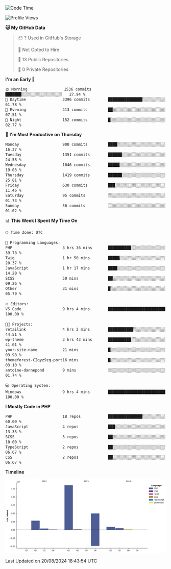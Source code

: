 <!--START_SECTION:waka-->
![Code Time](http://img.shields.io/badge/Code%20Time-1%2C829%20hrs%2030%20mins-blue)

![Profile Views](http://img.shields.io/badge/Profile%20Views-0-blue)

**🐱 My GitHub Data** 

> 📦 ? Used in GitHub's Storage 
 > 
> 🚫 Not Opted to Hire
 > 
> 📜 13 Public Repositories 
 > 
> 🔑 0 Private Repositories 
 > 
**I'm an Early 🐤** 

```text
🌞 Morning                1536 commits        ███████░░░░░░░░░░░░░░░░░░   27.94 % 
🌆 Daytime                3396 commits        ███████████████░░░░░░░░░░   61.78 % 
🌃 Evening                413 commits         ██░░░░░░░░░░░░░░░░░░░░░░░   07.51 % 
🌙 Night                  152 commits         █░░░░░░░░░░░░░░░░░░░░░░░░   02.77 % 
```
📅 **I'm Most Productive on Thursday** 

```text
Monday                   900 commits         ████░░░░░░░░░░░░░░░░░░░░░   16.37 % 
Tuesday                  1351 commits        ██████░░░░░░░░░░░░░░░░░░░   24.58 % 
Wednesday                1046 commits        █████░░░░░░░░░░░░░░░░░░░░   19.03 % 
Thursday                 1419 commits        ██████░░░░░░░░░░░░░░░░░░░   25.81 % 
Friday                   630 commits         ███░░░░░░░░░░░░░░░░░░░░░░   11.46 % 
Saturday                 95 commits          ░░░░░░░░░░░░░░░░░░░░░░░░░   01.73 % 
Sunday                   56 commits          ░░░░░░░░░░░░░░░░░░░░░░░░░   01.02 % 
```


📊 **This Week I Spent My Time On** 

```text
🕑︎ Time Zone: UTC

💬 Programming Languages: 
PHP                      3 hrs 36 mins       ██████████░░░░░░░░░░░░░░░   39.78 % 
Twig                     1 hr 50 mins        █████░░░░░░░░░░░░░░░░░░░░   20.37 % 
JavaScript               1 hr 17 mins        ████░░░░░░░░░░░░░░░░░░░░░   14.20 % 
SCSS                     50 mins             ██░░░░░░░░░░░░░░░░░░░░░░░   09.26 % 
Other                    31 mins             █░░░░░░░░░░░░░░░░░░░░░░░░   05.79 % 

🔥 Editors: 
VS Code                  9 hrs 4 mins        █████████████████████████   100.00 % 

🐱‍💻 Projects: 
retailink                4 hrs 2 mins        ███████████░░░░░░░░░░░░░░   44.51 % 
wp-theme                 3 hrs 43 mins       ██████████░░░░░░░░░░░░░░░   41.01 % 
your-site-name           21 mins             █░░░░░░░░░░░░░░░░░░░░░░░░   03.98 % 
themeforest-CIqyz9zg-port16 mins             █░░░░░░░░░░░░░░░░░░░░░░░░   03.10 % 
antoine-dannepond        9 mins              ░░░░░░░░░░░░░░░░░░░░░░░░░   01.74 % 

💻 Operating System: 
Windows                  9 hrs 4 mins        █████████████████████████   100.00 % 
```

**I Mostly Code in PHP** 

```text
PHP                      18 repos            ███████████████░░░░░░░░░░   60.00 % 
JavaScript               4 repos             ███░░░░░░░░░░░░░░░░░░░░░░   13.33 % 
SCSS                     3 repos             ██░░░░░░░░░░░░░░░░░░░░░░░   10.00 % 
TypeScript               2 repos             ██░░░░░░░░░░░░░░░░░░░░░░░   06.67 % 
CSS                      2 repos             ██░░░░░░░░░░░░░░░░░░░░░░░   06.67 % 
```



**Timeline**

![Lines of Code chart](https://raw.githubusercontent.com/tahar-elgunaoui/tahar-elgunaoui/main/assets/bar_graph.png)


 Last Updated on 20/08/2024 18:43:54 UTC
<!--END_SECTION:waka-->
